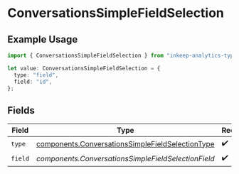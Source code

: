 # ConversationsSimpleFieldSelection

## Example Usage

```typescript
import { ConversationsSimpleFieldSelection } from "inkeep-analytics-typescript/models/components";

let value: ConversationsSimpleFieldSelection = {
  type: "field",
  field: "id",
};
```

## Fields

| Field                                                                                                                | Type                                                                                                                 | Required                                                                                                             | Description                                                                                                          |
| -------------------------------------------------------------------------------------------------------------------- | -------------------------------------------------------------------------------------------------------------------- | -------------------------------------------------------------------------------------------------------------------- | -------------------------------------------------------------------------------------------------------------------- |
| `type`                                                                                                               | [components.ConversationsSimpleFieldSelectionType](../../models/components/conversationssimplefieldselectiontype.md) | :heavy_check_mark:                                                                                                   | N/A                                                                                                                  |
| `field`                                                                                                              | *components.ConversationsSimpleFieldSelectionField*                                                                  | :heavy_check_mark:                                                                                                   | N/A                                                                                                                  |